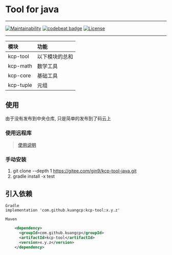 # Tool for java
*******************
[![Maintainability](https://api.codeclimate.com/v1/badges/86a89f04514045c8246d/maintainability)](https://codeclimate.com/github/Kuangcp/kcp-tool-java/maintainability)
[![codebeat badge](https://codebeat.co/badges/9a4f8f3c-8edb-41ed-b43a-2fe6d18c3c11)](https://codebeat.co/projects/github-com-kuangcp-kcp-tool-java-master)
[![License](https://img.shields.io/badge/license-Apache%20License%202.0-brightgreen.svg)](LICENSE)

***************

| 模块 | 功能 |
|:----|:----|
| kcp-tool  | 以下模块的总和 |
| kcp-math  | 数学工具      |
| kcp-core  | 基础工具      |
| kcp-tuple | 元组         |

## 使用
由于没有发布到中央仓库, 只是简单的发布到了码云上

### 使用远程库
> [使用说明](https://gitee.com/gin9/MavenRepos)

### 手动安装
1. git clone --depth 1 https://gitee.com/gin9/kcp-tool-java.git
1. gradle install -x test

## 引入依赖
`Gradle`  
`implementation 'com.github.kuangcp:kcp-tool:x.y.z'`

`Maven`
```xml
    <dependency>
      <groupId>com.github.kuangcp</groupId>
      <artifactId>kcp-tool</artifactId>
      <version>x.y.z</version>
    </dependency>
```

